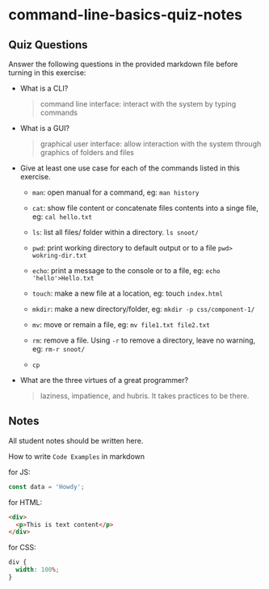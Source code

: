 # command-line-basics-quiz-notes

## Quiz Questions

Answer the following questions in the provided markdown file before turning in this exercise:

- What is a CLI?

  > command line interface: interact with the system by typing commands

- What is a GUI?

  > graphical user interface: allow interaction with the system through graphics of folders and files

- Give at least one use case for each of the commands listed in this exercise.

  - `man`: open manual for a command, eg: `man history`

  - `cat`: show file content or concatenate files contents into a singe file, eg: `cal hello.txt`

  - `ls`: list all files/ folder within a directory. `ls snoot/`

  - `pwd`: print working directory to default output or to a file `pwd> wokring-dir.txt`

  - `echo`: print a message to the console or to a file, eg: `echo 'hello'>Hello.txt`

  - `touch`: make a new file at a location, eg: touch `index.html`

  - `mkdir`: make a new directory/folder, eg: `mkdir -p css/component-1/`

  - `mv`: move or remain a file, eg: `mv file1.txt file2.txt`

  - `rm`: remove a file. Using `-r` to remove a directory, leave no warning, eg: `rm-r snoot/`

  - `cp`

- What are the three virtues of a great programmer?
  > laziness, impatience, and hubris. It takes practices to be there.

## Notes

All student notes should be written here.

How to write `Code Examples` in markdown

for JS:

```javascript
const data = 'Howdy';
```

for HTML:

```html
<div>
  <p>This is text content</p>
</div>
```

for CSS:

```css
div {
  width: 100%;
}
```
